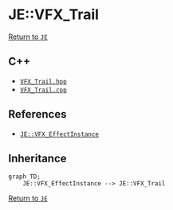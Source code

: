 # JE::VFX_Trail

[Return to `JE`](/docs/je.md)

## C++

- [`VFX_Trail.hpp`](/src/je/VFX_Trail.hpp)
- [`VFX_Trail.cpp`](/src/je/VFX_Trail.cpp)

## References

- [`JE::VFX_EffectInstance`](/docs/je/VFX_EffectInstance.md)

## Inheritance

```mermaid
graph TD;
    JE::VFX_EffectInstance --> JE::VFX_Trail
```

[Return to `JE`](/docs/je.md)